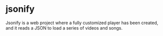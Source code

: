 # jsonify
Jsonify is a web project where a fully customized player has been created, and it reads a JSON to load a series of videos and songs.
